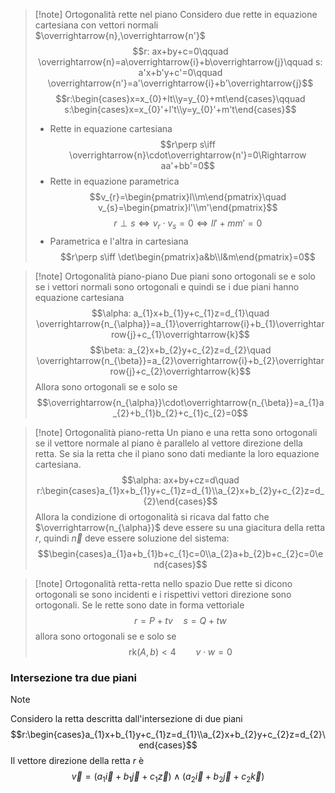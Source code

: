 >[!note] Ortogonalità rette nel piano
>Considero due rette in equazione cartesiana con vettori normali $\overrightarrow{n},\overrightarrow{n'}$ $$r: ax+by+c=0\qquad \overrightarrow{n}=a\overrightarrow{i}+b\overrightarrow{j}\qquad s: a'x+b'y+c'=0\qquad \overrightarrow{n'}=a'\overrightarrow{i}+b'\overrightarrow{j}$$
>$$r:\begin{cases}x=x_{0}+lt\\y=y_{0}+mt\end{cases}\qquad s:\begin{cases}x=x_{0}'+l't\\y=y_{0}'+m't\end{cases}$$
>- Rette in equazione cartesiana
>$$r\perp s\iff \overrightarrow{n}\cdot\overrightarrow{n'}=0\Rightarrow aa'+bb'=0$$
>- Rette in equazione parametrica
>$$v_{r}=\begin{pmatrix}l\\m\end{pmatrix}\quad v_{s}=\begin{pmatrix}l'\\m'\end{pmatrix}$$
>$$r\perp s\iff v_{r}\cdot v_{s}=0\iff ll'+mm'=0$$
>- Parametrica e l'altra in cartesiana
>$$r\perp s\iff \det\begin{pmatrix}a&b\\l&m\end{pmatrix}=0$$

>[!note] Ortogonalità piano-piano
>Due piani sono ortogonali se e solo se i vettori normali sono ortogonali e quindi se i due piani hanno equazione cartesiana $$\alpha: a_{1}x+b_{1}y+c_{1}z=d_{1}\quad \overrightarrow{n_{\alpha}}=a_{1}\overrightarrow{i}+b_{1}\overrightarrow{j}+c_{1}\overrightarrow{k}$$$$\beta: a_{2}x+b_{2}y+c_{2}z=d_{2}\quad \overrightarrow{n_{\beta}}=a_{2}\overrightarrow{i}+b_{2}\overrightarrow{j}+c_{2}\overrightarrow{k}$$
>Allora sono ortogonali se e solo se $$\overrightarrow{n_{\alpha}}\cdot\overrightarrow{n_{\beta}}=a_{1}a_{2}+b_{1}b_{2}+c_{1}c_{2}=0$$

>[!note] Ortogonalità piano-retta
>Un piano e una retta sono ortogonali se il vettore normale al piano è parallelo al vettore direzione della retta. Se sia la retta che il piano sono dati mediante la loro equazione cartesiana.
>$$\alpha: ax+by+cz=d\quad r:\begin{cases}a_{1}x+b_{1}y+c_{1}z=d_{1}\\a_{2}x+b_{2}y+c_{2}z=d_{2}\end{cases}$$
>Allora la condizione di ortogonalità si ricava dal fatto che $\overrightarrow{n_{\alpha}}$ deve essere su una giacitura della retta $r$, quindi $\overrightarrow{n}$ deve essere soluzione del sistema: $$\begin{cases}a_{1}a+b_{1}b+c_{1}c=0\\a_{2}a+b_{2}b+c_{2}c=0\end{cases}$$

>[!note] Ortogonalità retta-retta nello spazio
>Due rette si dicono ortogonali se sono incidenti e i rispettivi vettori direzione sono ortogonali. Se le rette sono date in forma vettoriale $$r=P+tv\quad s=Q+tw$$ allora sono ortogonali se e solo se $$\text{rk}(A,b)<4\qquad v\cdot w=0$$

### Intersezione tra due piani
>[!note]
>Considero la retta descritta dall'intersezione di due piani $$r:\begin{cases}a_{1}x+b_{1}y+c_{1}z=d_{1}\\a_{2}x+b_{2}y+c_{2}z=d_{2}\end{cases}$$Il vettore direzione della retta $r$ è $$\overrightarrow{v}=(a_{1}\overrightarrow{i}+b_{1}\overrightarrow{j}+c_{1}\overrightarrow{z})\wedge(a_{2}\overrightarrow{i}+b_{2}\overrightarrow{j}+c_{2}\overrightarrow{k})$$
